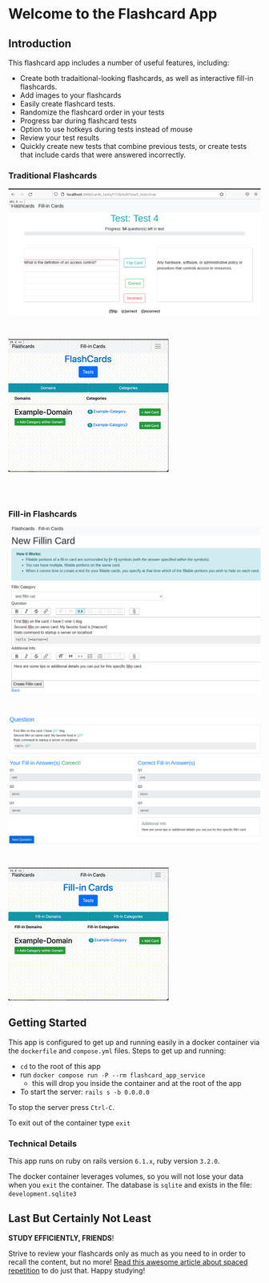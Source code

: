 # Welcome to the Flashcard App

## Introduction
This flashcard app includes a number of useful features, including:
- Create both tradaitional-looking flashcards, as well as interactive fill-in flashcards.
- Add images to your flashcards
- Easily create flashcard tests.
- Randomize the flashcard order in your tests
- Progress bar during flashcard tests
- Option to use hotkeys during tests instead of mouse
- Review your test results
- Quickly create new tests that combine previous tests, or create tests that include cards that were answered incorrectly.  

### Traditional Flashcards
![flashcard-test-question](README_assets/readme-flashcardtest.png)

<br>

![flashcard-test-gif](README_assets/readme-flashcard-demo.gif)

<br>
<br>

### Fill-in Flashcards

![fillin-example-create](README_assets/readme-fillincard-form.png)

<br>

![fillin-example-question](README_assets/readme-fillincard-answer.png)

<br>

![fillin-example-gif](README_assets/readme-fillin-demo.gif)

## Getting Started
This app is configured to get up and running easily in a docker container via the `dockerfile` and `compose.yml` files. Steps to get up and running:
- `cd` to the root of this app
- run `docker compose run -P --rm flashcard_app_service`
  - this will drop you inside the container and at the root of the app
- To start the server: `rails s -b 0.0.0.0`

To stop the server press `Ctrl-C`.

To exit out of the container type `exit`

### Technical Details
This app runs on ruby on rails version `6.1.x`, ruby version `3.2.0`. 

The docker container leverages volumes, so you will not lose your data when you `exit` the container. The database is `sqlite` and exists in the file: `development.sqlite3`


## Last But Certainly Not Least
**STUDY EFFICIENTLY, FRIENDS**!

Strive to review your flashcards only as much as you need to in order to recall the content, but no more! [Read this awesome article about spaced repetition](https://collegeinfogeek.com/spaced-repetition-memory-technique/) to do just that. Happy studying!
